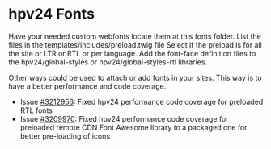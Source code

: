 # hpv24 Fonts

Have your needed custom webfonts locate them at this fonts folder.
List the files in the templates/includes/preload.twig file
Select if the preload is for all the site or LTR or RTL or per language.
Add the font-face definition files to the hpv24/global-styles
 or hpv24/global-styles-rtl libraries.

Other ways could be used to attach or add fonts in your sites.
This way is to have a better performance and code coverage.

* Issue [#3212956](https://www.drupal.org/i/3212956): 
        Fixed hpv24 performance code coverage for preloaded RTL fonts
* Issue [#3209970](https://www.drupal.org/i/3209970):
        Fixed hpv24 performance code coverage for preloaded remote CDN 
        Font Awesome library to a packaged one for better pre-loading of icons
